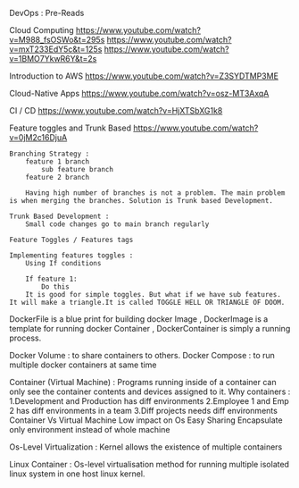 DevOps : Pre-Reads

Cloud Computing
	https://www.youtube.com/watch?v=M988_fsOSWo&t=295s
	https://www.youtube.com/watch?v=mxT233EdY5c&t=125s
	https://www.youtube.com/watch?v=1BMO7YkwR6Y&t=2s

Introduction to AWS
	https://www.youtube.com/watch?v=Z3SYDTMP3ME

Cloud-Native Apps
	https://www.youtube.com/watch?v=osz-MT3AxqA

CI / CD
	https://www.youtube.com/watch?v=HjXTSbXG1k8

Feature toggles and Trunk Based
	https://www.youtube.com/watch?v=0jM2c16DjuA
	
	Branching Strategy :
		feature 1 branch
			sub feature branch
		feature 2 branch
		
		Having high number of branches is not a problem. The main problem is when merging the branches. Solution is Trunk based Development.

	Trunk Based Development :
		Small code changes go to main branch regularly
	
	Feature Toggles / Features tags
	
	Implementing features toggles :
		Using If conditions
		
		If feature 1:
			Do this
		It is good for simple toggles. But what if we have sub features. It will make a triangle.It is called TOGGLE HELL OR TRIANGLE OF DOOM. 
	
DockerFile is a blue print for building docker Image , 
DockerImage is a template for running docker Container ,
DockerContainer is simply a running process.

Docker Volume :
	to share containers to others.
Docker Compose :
	 to run multiple docker containers at same time 

Container (Virtual Machine) : Programs running inside of a container can only see the container contents and devices assigned to it.
	Why containers :
		1.Development and Production has diff environments
		2.Employee 1 and Emp 2 has diff environments in a team
		3.Diff projects needs diff environments
	Container Vs Virtual Machine
	Low impact on Os
	Easy Sharing 
	Encapsulate only environment instead of whole machine

Os-Level Virtualization :  Kernel allows the existence of multiple containers

Linux Container : Os-level virtualisation method for running multiple isolated linux system in one host linux kernel.